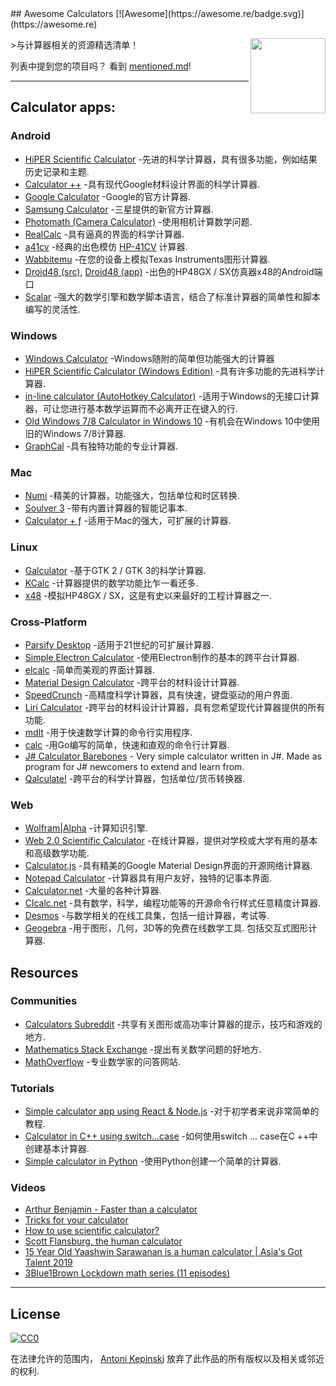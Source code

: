 <div class="github-widget" data-repo="xxczaki/awesome-calculators"></div>
<script async src="https://pagead2.googlesyndication.com/pagead/js/adsbygoogle.js"></script><ins class="adsbygoogle" style="display:block" data-ad-client="ca-pub-6890694312814945" data-ad-slot="5473692530" data-ad-format="auto"  data-full-width-responsive="true"></ins><script>(adsbygoogle = window.adsbygoogle || []).push({});</script>
## Awesome Calculators [![Awesome](https://awesome.re/badge.svg)](https://awesome.re)

[<img src="https://i.imgur.com/9q98DcX.png" align="right" width="120">](https://raw.githubusercontent.com/xxczaki/awesome-calculators)

&gt;与计算器相关的资源精选清单！

列表中提到您的项目吗？ 看到 [mentioned.md](https://github.com/xxczaki/awesome-calculators/blob/master/mentioned.md)!


  ---

## Calculator apps:

### Android
- [HiPER Scientific Calculator](https://play.google.com/store/apps/details?id=cz.hipercalc&hl=en) -先进的科学计算器，具有很多功能，例如结果历史记录和主题.
- [Calculator ++](https://play.google.com/store/apps/details?id=org.solovyev.android.calculator&hl=en) -具有现代Google材料设计界面的科学计算器.
- [Google Calculator](https://play.google.com/store/apps/details?id=com.google.android.calculator&hl=en) -Google的官方计算器.
- [Samsung Calculator](https://play.google.com/store/apps/details?id=com.sec.android.app.popupcalculator&hl=en) -三星提供的新官方计算器.
- [Photomath (Camera Calculator)](https://play.google.com/store/apps/details?id=com.microblink.photomath&hl=en) -使用相机计算数学问题.
- [RealCalc](https://play.google.com/store/apps/details?id=uk.co.nickfines.RealCalc&hl=en) -具有逼真的界面的科学计算器.
- [a41cv](https://play.google.com/store/apps/details?id=dk.andsen.hp41&hl=en) -经典的出色模仿 [HP-41CV](http://www.hpmuseum.org/hp41.htm) 计算器.
- [Wabbitemu](https://play.google.com/store/apps/details?id=com.Revsoft.Wabbitemu&hl=en) -在您的设备上模拟Texas Instruments图形计算器.
- [Droid48 (src)](https://github.com/shagr4th/droid48/tree/master/app/src/main), [Droid48 (app)](https://play.google.com/store/apps/details?id=org.ab.x48) -出色的HP48GX / SX仿真器x48的Android端口
- [Scalar](https://scalarmath.org/) -强大的数学引擎和数学脚本语言，结合了标准计算器的简单性和脚本编写的灵活性.

### Windows
- [Windows Calculator](https://github.com/Microsoft/calculator) -Windows随附的简单但功能强大的计算器
- [HiPER Scientific Calculator (Windows Edition)](http://hiperdevelopment.wixsite.com/hipercalc) -具有许多功能的先进科学计算器.
- [in-line calculator (AutoHotkey Calculator)](https://github.com/davebrny/in-line-calculator) -适用于Windows的无接口计算器，可让您进行基本数学运算而不必离开正在键入的行.
- [Old Windows 7/8 Calculator in Windows 10](https://winaero.com/download.php?view.1795) -有机会在Windows 10中使用旧的Windows 7/8计算器.
- [GraphCal](http://www.graphcalc.com/) -具有独特功能的专业计算器.

### Mac
- [Numi](https://numi.io/) -精美的计算器，功能强大，包括单位和时区转换.
- [Soulver 3](https://soulver.app/) -带有内置计算器的智能记事本.
- [Calculator + ƒ](https://www.phnsft.com/products/calculator/) -适用于Mac的强大，可扩展的计算器.

### Linux
- [Galculator](https://github.com/galculator/galculator) -基于GTK 2 / GTK 3的科学计算器.
- [KCalc](https://github.com/KDE/kcalc) -计算器提供的数学功能比乍一看还多.
- [x48](https://github.com/gwenhael-le-moine/x48) -模拟HP48GX / SX，这是有史以来最好的工程计算器之一.

### Cross-Platform
- [Parsify Desktop](https://parsify.app) -适用于21世纪的可扩展计算器.
- [Simple Electron Calculator](https://github.com/DCKT/electron-calculator) -使用Electron制作的基本的跨平台计算器.
- [elcalc](https://github.com/xxczaki/elcalc) -简单而美观的界面计算器.
- [Material Design Calculator](https://github.com/lirios/calculator) -跨平台的材料设计计算器.
- [SpeedCrunch](http://www.speedcrunch.org/) -高精度科学计算器，具有快速，键盘驱动的用户界面.
- [Liri Calculator](https://liri.io/apps/calculator/) -跨平台的材料设计计算器，具有您希望现代计算器提供的所有功能.
- [mdlt](https://github.com/metadelta/mdlt) -用于快速数学计算的命令行实用程序.
- [calc](https://github.com/alfredxing/calc) -用Go编写的简单，快速和直观的命令行计算器.
- [J# Calculator Barebones](https://github.com/KrzysztofSzewczyk/JSharpCalculator) - Very simple calculator written in J#. Made as program for J# newcomers to extend and learn from.
- [Qalculate!](https://qalculate.github.io/) -跨平台的科学计算器，包括单位/货币转换器.

### Web
- [Wolfram|Alpha](https://www.wolframalpha.com/) -计算知识引擎.
- [Web 2.0 Scientific Calculator](http://web2.0calc.com/) -在线计算器，提供对学校或大学有用的基本和高级数学功能.
- [Calculator.js](https://material-calculator.netlify.com/) -具有精美的Google Material Design界面的开源网络计算器.
- [Notepad Calculator](http://notepadcalculator.com/) -计算器具有用户友好，独特的记事本界面.
- [Calculator.net](http://www.calculator.net/) -大量的各种计算器.
- [Clcalc.net](https://clcalc.net/) -具有数学，科学，编程功能等的开源命令行样式任意精度计算器.
- [Desmos](https://www.desmos.com/) -与数学相关的在线工具集，包括一组计算器，考试等.
- [Geogebra](https://www.geogebra.org/)  -用于图形，几何，3D等的免费在线数学工具. 包括交互式图形计算器.

## Resources

### Communities
- [Calculators Subreddit](https://www.reddit.com/r/calculators/) -共享有关图形或高功率计算器的提示，技巧和游戏的地方.
- [Mathematics Stack Exchange](https://math.stackexchange.com/) -提出有关数学问题的好地方.
- [MathOverflow](https://mathoverflow.net/) -专业数学家的问答网站.

### Tutorials
- [Simple calculator app using React & Node.js](https://www.codementor.io/azeezolaniran2016/a-simple-calculator-app-using-react-and-node-a0ubeooxk) -对于初学者来说非常简单的教程.
- [Calculator in C++ using switch...case](https://www.programiz.com/cpp-programming/examples/calculator-switch-case) -如何使用switch ... case在C ++中创建基本计算器.
- [Simple calculator in Python](https://www.programiz.com/python-programming/examples/calculator) -使用Python创建一个简单的计算器.

### Videos
- [Arthur Benjamin - Faster than a calculator](https://www.youtube.com/watch?v=e4PTvXtz4GM)
- [Tricks for your calculator](https://www.youtube.com/watch?v=3GfuVDtGhWo)
- [How to use scientific calculator?](https://www.youtube.com/watch?v=3GfuVDtGhWo)
- [Scott Flansburg, the human calculator](https://www.youtube.com/watch?v=WhtvLpi8Z1M)
- [15 Year Old Yaashwin Sarawanan is a human calculator | Asia's Got Talent 2019](https://www.youtube.com/watch?v=kvymoFdjuHw)
- [3Blue1Brown Lockdown math series (11 episodes)](https://www.youtube.com/playlist?list=PLZHQObOWTQDP5CVelJJ1bNDouqrAhVPev)

---

## License

[![CC0](http://mirrors.creativecommons.org/presskit/buttons/88x31/svg/cc-zero.svg)](https://creativecommons.org/publicdomain/zero/1.0/)

在法律允许的范围内， [Antoni Kepinski](https://akepinski.me) 放弃了此作品的所有版权以及相关或邻近的权利.
